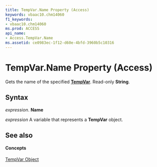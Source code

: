 ```yaml
---
title: TempVar.Name Property (Access)
keywords: vbaac10.chm14060
f1_keywords:
- vbaac10.chm14060
ms.prod: ACCESS
api_name:
- Access.TempVar.Name
ms.assetid: ce0983ec-1f12-d60e-4bfd-3960b5c10316
---
```



# TempVar.Name Property (Access)

Gets the name of the specified  **[TempVar](tempvar-object-access.md)**. Read-only **String**.


## Syntax

 _expression_. **Name**

 _expression_ A variable that represents a **TempVar** object.


## See also


#### Concepts


[TempVar Object](tempvar-object-access.md)


